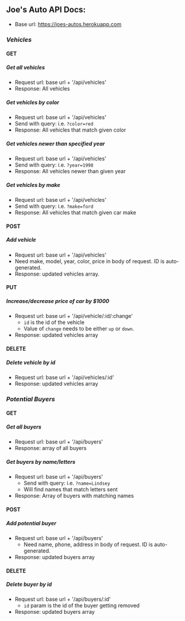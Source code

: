 ## Joe's Auto API Docs:

  - Base url: https://joes-autos.herokuapp.com

### *Vehicles*


#### GET

##### Get all vehicles
- Request url: base url + '/api/vehicles'
- Response: All vehicles

##### Get vehicles by color
- Request url: base url + '/api/vehicles'
- Send with query: i.e. `?color=red`
- Response: All vehicles that match given color

##### Get vehicles newer than specified year
- Request url: base url + '/api/vehicles'
- Send with query: i.e. `?year=1998`
- Response: All vehicles newer than given year

##### Get vehicles by make
- Request url: base url + '/api/vehicles'
- Send with query: i.e. `?make=ford`
- Response: All vehicles that match given car make

#### POST

##### Add vehicle
- Request url: base url + '/api/vehicles'
- Need make, model, year, color, price in body of request. ID is auto-generated.
- Response: updated vehicles array.

#### PUT

##### Increase/decrease price of car by $1000
- Request url: base url + '/api/vehicle/:id/:change'
  - `id` is the id of the vehicle
  - Value of `change` needs to be either `up` or `down`.
- Response: updated vehicles array

#### DELETE

##### Delete vehicle by id
- Request url: base url + '/api/vehicles/:id'
- Response: updated vehicles array


### *Potential Buyers*

#### GET

##### Get all buyers
- Request url: base url + '/api/buyers'
- Response: array of all buyers

##### Get buyers by name/letters
- Request url: base url + '/api/buyers'
  - Send with query: i.e. `?name=Lindsey`
  - Will find names that match letters sent
- Response: Array of buyers with matching names

#### POST

##### Add potential buyer
- Request url: base url + '/api/buyers'
  - Need name, phone, address in body of request. ID is auto-generated.
- Response: updated buyers array

#### DELETE

##### Delete buyer by id
- Request url: base url + '/api/buyers/:id'
  - `id` param is the id of the buyer getting removed
- Response: updated buyers array
